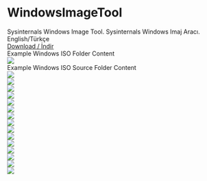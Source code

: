 # WindowsImageTool
Sysinternals Windows Image Tool. Sysinternals Windows Imaj Aracı.
<br>English/Türkçe
<br><a href="https://github.com/ny4rlk0/WindowsImageTool/releases/download/WindowsImageTool/SysinternalsWindowsImageTool.exe">Download / İndir</a>
<br>Example Windows ISO Folder Content
<br><img src="https://raw.githubusercontent.com/ny4rlk0/WindowsImageTool/main/15.png">
<br>Example Windows ISO Source Folder Content
<br><img src="https://raw.githubusercontent.com/ny4rlk0/WindowsImageTool/main/16.png">
<br><img src="https://raw.githubusercontent.com/ny4rlk0/WindowsImageTool/main/8.png">
<br><img src="https://raw.githubusercontent.com/ny4rlk0/WindowsImageTool/main/9.png">
<br><img src="https://raw.githubusercontent.com/ny4rlk0/WindowsImageTool/main/10.png">
<br><img src="https://raw.githubusercontent.com/ny4rlk0/WindowsImageTool/main/11.png">
<br><img src="https://raw.githubusercontent.com/ny4rlk0/WindowsImageTool/main/12.png">
<br><img src="https://raw.githubusercontent.com/ny4rlk0/WindowsImageTool/main/13.png">
<br><img src="https://raw.githubusercontent.com/ny4rlk0/WindowsImageTool/main/14.png">
<br><img src="https://raw.githubusercontent.com/ny4rlk0/WindowsImageTool/main/1.png">
<br><img src="https://raw.githubusercontent.com/ny4rlk0/WindowsImageTool/main/2.png">
<br><img src="https://raw.githubusercontent.com/ny4rlk0/WindowsImageTool/main/3.png">
<br><img src="https://raw.githubusercontent.com/ny4rlk0/WindowsImageTool/main/4.png">
<br><img src="https://raw.githubusercontent.com/ny4rlk0/WindowsImageTool/main/5.png">
<br><img src="https://raw.githubusercontent.com/ny4rlk0/WindowsImageTool/main/6.png">
<br><img src="https://raw.githubusercontent.com/ny4rlk0/WindowsImageTool/main/7.png">












